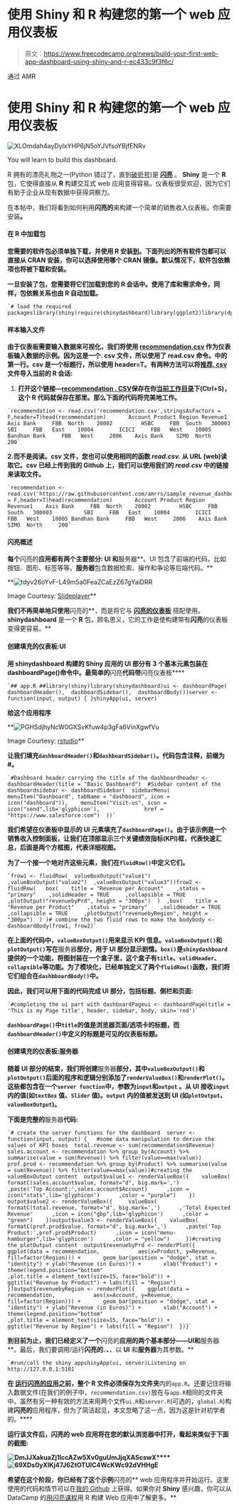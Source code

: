 # 使用 Shiny 和 R 构建您的第一个 web 应用仪表板

> 原文：<https://www.freecodecamp.org/news/build-your-first-web-app-dashboard-using-shiny-and-r-ec433c9f3f6c/>

通过 AMR

# 使用 Shiny 和 R 构建您的第一个 web 应用仪表板

![XLOmdah4ayDylxYHP6jN5oYJVfsoYBjfENRv](img/9c973796b5a82fe604a531809fb26b81.png)

You will learn to build this dashboard.

R 拥有的漂亮礼物之一(Python 错过了，直到[破折号](https://plot.ly/products/dash/))是 [**闪亮**](http://shiny.rstudio.com/) 。 **Shiny** 是一个 **R** 包，它使得直接从 **R** 构建交互式 web 应用变得容易。仪表板很受欢迎，因为它们有助于企业从现有数据中获得洞察力。

在本帖中，我们将看到如何利用**闪亮的**来构建一个简单的销售收入仪表板。你需要安装[](https://cran.r-project.org/)**。**

#### **在 R 中加载包**

**您需要的软件包必须单独下载，并使用 **R** 安装[到](https://www.r-bloggers.com/installing-r-packages/)。下面列出的所有软件包都可以直接从 CRAN 安装，你可以选择使用哪个 CRAN 镜像。默认情况下，软件包依赖项也将被下载和安装。**

**一旦安装了包，您需要将它们加载到您的 **R** 会话中。使用了库和需求命令，同样，包依赖关系也由 **R** 自动加载。**

```
`# load the required packageslibrary(shiny)require(shinydashboard)library(ggplot2)library(dplyr)`
```

#### **样本输入文件**

**由于仪表板需要输入数据来可视化，我们将使用 [recommendation.csv](https://raw.githubusercontent.com/amrrs/sample_revenue_dashboard_shiny/master/recommendation.csv) 作为仪表板输入数据的示例。因为这是一个. csv 文件，所以使用了 read.csv 命令。中的第一行。csv 是一个标题行，所以使用 header=T。有两种方法可以将[推荐. csv](https://raw.githubusercontent.com/amrrs/sample_revenue_dashboard_shiny/master/recommendation.csv) 文件导入当前的 R 会话:**

1.  **打开这个链接—[recommendation . CSV](https://raw.githubusercontent.com/amrrs/sample_revenue_dashboard_shiny/master/recommendation.csv)**保存**在你[当前工作目录](http://stat.ethz.ch/R-manual/R-devel/library/base/html/getwd.html)下(Ctrl+S)，这个 R 代码就保存在那里。那么下面的代码将完美地工作。**

```
`recommendation <- read.csv('recommendation.csv',stringsAsFactors = F,header=T)head(recommendation)       Account Product Region Revenue1    Axis Bank     FBB  North    20002         HSBC     FBB  South   300003          SBI     FBB   East    10004        ICICI     FBB   West    10005 Bandhan Bank     FBB   West     2006    Axis Bank    SIMO  North     200`
```

**2.而不是阅读。csv 文件，您也可以使用相同的函数 *read.csv.* 从 URL (web)读取它。csv 已经上传到我的 Github 上，我们可以使用我们的 *read.csv* 中的链接来读取文件。**

```
`recommendation <- read.csv('https://raw.githubusercontent.com/amrrs/sample_revenue_dashboard_shiny/master/recommendation.csv',stringsAsFactors = F,header=T)head(recommendation)       Account Product Region Revenue1    Axis Bank     FBB  North    20002         HSBC     FBB  South   300003          SBI     FBB   East    10004        ICICI     FBB   West    10005 Bandhan Bank     FBB   West     2006    Axis Bank    SIMO  North     200`
```

#### **闪亮概述**

**每个**闪亮的**应用都有两个主要部分: **UI** 和**服务器**。UI 包含了前端的代码，比如按钮、图形、标签等等。**服务器**包含数据检索、操作和争论等后端代码。**

**![tdyv26oYvF-L49m5a0FeaZCaEzZ67gYaiDRR](img/f3e19896fa22e81df623d6ea35f28c18.png)

Image Courtesy: [Slideplayer](http://slideplayer.com/slide/9179790/)** 

**我们不再简单地只使用**闪亮的**，而是将它与 [**闪亮的仪表板**](https://rstudio.github.io/shinydashboard/) 搭配使用。 **shinydashboard** 是一个 **R** 包，顾名思义，它的工作是使构建带有**闪亮**的仪表板变得更容易。**

#### **创建填充的仪表板:UI**

**用 **shinydashboard** 构建的 **Shiny** 应用的 UI 部分有 3 个基本元素包装在 dashboardPage()命令中。最简单的**闪亮**代码带**闪亮仪表板****

```
`## app.R ##library(shiny)library(shinydashboard)ui <- dashboardPage(  dashboardHeader(),  dashboardSidebar(),  dashboardBody())server <- function(input, output) { }shinyApp(ui, server)`
```

**给这个应用程序**

**![PGHSdjhyNcW0GXSvKfuw4p3gFa6VinXgwfVu](img/18ed104c37bd37c09f9cfd3d1f877387.png)

Image Courtesy: [rstudio](http://rstudio.github.io/shinydashboard/get_started.html)** 

**让我们填充`dashboardHeader()`和`dashboardSidebar()`。代码包含注释，前缀为#。**

```
`#Dashboard header carrying the title of the dashboardheader <- dashboardHeader(title = "Basic Dashboard")  #Sidebar content of the dashboardsidebar <- dashboardSidebar(  sidebarMenu(    menuItem("Dashboard", tabName = "dashboard", icon = icon("dashboard")),    menuItem("Visit-us", icon = icon("send",lib='glyphicon'),              href = "https://www.salesforce.com")  ))`
```

**我们希望在仪表板中显示的 UI 元素填充了`dashboardPage()`。由于该示例是一个销售收入控制面板，让我们在顶部显示三个关键绩效指标(KPI)框，代表快速汇总，后面是两个方框图，代表详细视图。**

**为了一个接一个地对齐这些元素，我们在`fluidRow()`中定义它们。**

```
`frow1 <- fluidRow(  valueBoxOutput("value1")  ,valueBoxOutput("value2")  ,valueBoxOutput("value3"))frow2 <- fluidRow(   box(    title = "Revenue per Account"    ,status = "primary"    ,solidHeader = TRUE     ,collapsible = TRUE     ,plotOutput("revenuebyPrd", height = "300px")  )  ,box(    title = "Revenue per Product"    ,status = "primary"    ,solidHeader = TRUE     ,collapsible = TRUE     ,plotOutput("revenuebyRegion", height = "300px")  ) )# combine the two fluid rows to make the bodybody <- dashboardBody(frow1, frow2)`
```

**在上面的代码中，`valueBoxOutput()`用来显示 KPI 信息。`valueBoxOutput()`和`plotOutput()`写在**服务器**部分，用于 UI 部分显示剧情。`box()`是`shinydashboard`提供的一个功能，将图封装在一个盒子里，这个盒子有`title`、`solidHeader`、`collapsible`等功能。为了模块化，已经单独定义了两个`fluidRow()`函数，我们将它们组合在`dashbboardBody()`中。**

**因此，我们可以用下面的代码完成 **UI** 部分，包括标题、侧栏和页面:**

```
`#completing the ui part with dashboardPageui <- dashboardPage(title = 'This is my Page title', header, sidebar, body, skin='red')`
```

**`dashboardPage()`中`title`的值是浏览器页面/选项卡的标题，而`dashboardHeader()`中定义的标题是可见的仪表板标题。**

#### **创建填充的仪表板:服务器**

**随着 **UI** 部分的结束，我们将创建**服务器**部分，其中`valueBoxOutput()`和`plotOutput()`后面的程序和逻辑分别添加了`renderValueBox()`和`renderPlot()`。这些都包含在一个`server function`中，参数为`input`和`output` 。从 **UI** 接收`input`内的值(如`textBox` 值、`Slider` 值)。`output` 内的值被发送到 **UI** (如`plotOutput`、`valueBoxOutput`)。**

**下面是完整的**服务器**代码:**

```
`# create the server functions for the dashboard  server <- function(input, output) {   #some data manipulation to derive the values of KPI boxes  total.revenue <- sum(recommendation$Revenue)  sales.account <- recommendation %>% group_by(Account) %>% summarise(value = sum(Revenue)) %>% filter(value==max(value))  prof.prod <- recommendation %>% group_by(Product) %>% summarise(value = sum(Revenue)) %>% filter(value==max(value))#creating the valueBoxOutput content  output$value1 <- renderValueBox({    valueBox(      formatC(sales.account$value, format="d", big.mark=',')      ,paste('Top Account:',sales.account$Account)      ,icon = icon("stats",lib='glyphicon')      ,color = "purple")    })  output$value2 <- renderValueBox({     valueBox(      formatC(total.revenue, format="d", big.mark=',')      ,'Total Expected Revenue'      ,icon = icon("gbp",lib='glyphicon')      ,color = "green")    })output$value3 <- renderValueBox({    valueBox(      formatC(prof.prod$value, format="d", big.mark=',')      ,paste('Top Product:',prof.prod$Product)      ,icon = icon("menu-hamburger",lib='glyphicon')      ,color = "yellow")     })#creating the plotOutput content  output$revenuebyPrd <- renderPlot({    ggplot(data = recommendation,            aes(x=Product, y=Revenue, fill=factor(Region))) +       geom_bar(position = "dodge", stat = "identity") + ylab("Revenue (in Euros)") +       xlab("Product") + theme(legend.position="bottom"                               ,plot.title = element_text(size=15, face="bold")) +       ggtitle("Revenue by Product") + labs(fill = "Region")  })output$revenuebyRegion <- renderPlot({    ggplot(data = recommendation,            aes(x=Account, y=Revenue, fill=factor(Region))) +       geom_bar(position = "dodge", stat = "identity") + ylab("Revenue (in Euros)") +       xlab("Account") + theme(legend.position="bottom"                               ,plot.title = element_text(size=15, face="bold")) +       ggtitle("Revenue by Region") + labs(fill = "Region")  })}`
```

**到目前为止，我们已经定义了一个**闪亮的**应用的两个基本部分——**UI**和**服务器**。最后，我们要调用/运行**闪亮的**、**、**，以 **UI** 和**服务器**为其参数。**

```
`#run/call the shiny appshinyApp(ui, server)Listening on http://127.0.0.1:5101`
```

**在 [运行闪亮的应用](https://shiny.rstudio.com/reference/shiny/latest/runApp.html)之前，整个 **R** 文件必须保存为文件夹**内的`app.R`。还要记住将输入数据文件(在我们的例子中，`recommendation.csv)`放在与`app.R`相同的文件夹中。虽然有另一种有效的方法来用两个文件`ui.R`和`server.R`(可选的，`global.R`)构建**闪亮的**应用程序，但为了简洁起见，本文忽略了这一点，因为这是针对初学者的。****

**运行该文件后，**闪亮的** web 应用将在您的默认浏览器中打开，看起来类似于下面的截图:**

**![DmJJXakuaZj1lccAZw5Xv0guUmJjqXAScswX](img/c672e6aa8f9b5bb766b1337d2333a1f4.png)****![69XDs0yXlKj47J6ZtOTUIC4WcKWc92dVHHgE](img/cabeb73fec5de2f31ad32ff0d5eb9b95.png)**

**希望在这个阶段，你已经有了这个示例**闪亮的** web 应用程序并开始运行。这里使用的代码和情节可以在[我的 Github](https://github.com/amrrs/sample_revenue_dashboard_shiny) 上获得。如果你对 **Shiny** 感兴趣，你可以从 DataCamp 的[用闪亮课程](https://www.datacamp.com/courses/building-web-applications-in-r-with-shiny?tap_a=5644-dce66f&tap_s=210728-e54afe)用 R 构建 Web 应用中了解更多。**